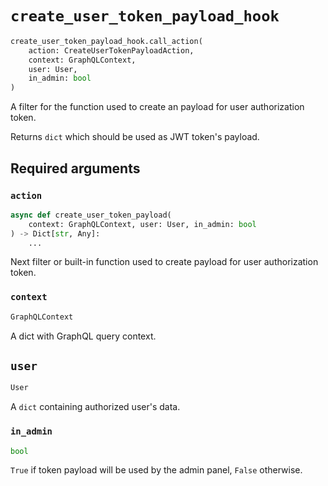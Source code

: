 # `create_user_token_payload_hook`

```python
create_user_token_payload_hook.call_action(
    action: CreateUserTokenPayloadAction,
    context: GraphQLContext,
    user: User,
    in_admin: bool
)
```

A filter for the function used to create an payload for user authorization token.

Returns `dict` which should be used as JWT token's payload.


## Required arguments

### `action`

```python
async def create_user_token_payload(
    context: GraphQLContext, user: User, in_admin: bool
) -> Dict[str, Any]:
    ...
```

Next filter or built-in function used to create payload for user authorization token.


### `context`

```python
GraphQLContext
```

A dict with GraphQL query context.


## `user`

```python
User
```

A `dict` containing authorized user's data.


### `in_admin`

```python
bool
```

`True` if token payload will be used by the admin panel, `False` otherwise.